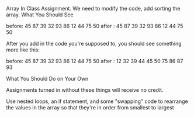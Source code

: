 Array In Class Assignment. We need to modify the code, add sorting the array.
What You Should See

before: 45 87 39 32 93 86 12 44 75 50
after    : 45 87 39 32 93 86 12 44 75 50

After you add in the code you're supposed to, you should see something more like this:

before: 45 87 39 32 93 86 12 44 75 50
after    : 12 32 39 44 45 50 75 86 87 93


What You Should Do on Your Own

Assignments turned in without these things will receive no credit.

Use nested loops, an if statement, and some "swapping" code to rearrange the values in the array 
so that they're in order from smallest to largest
